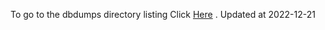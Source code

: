 To go to the dbdumps directory listing Click [Here](https://ipfs.io/ipfs/bafkreihhfb6iyuaovng36wpjrku6hsohjx4uvepmqxcbff4b5k2btesovu) . Updated at 2022-12-21